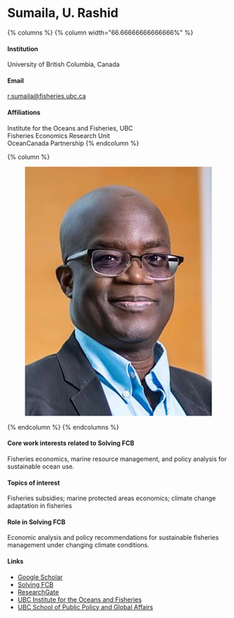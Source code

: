 # Sumaila, U. Rashid

{% columns %}
{% column width="66.66666666666666%" %}
#### Institution

University of British Columbia, Canada

#### Email

r.sumaila@fisheries.ubc.ca

#### Affiliations

Institute for the Oceans and Fisheries, UBC
\
Fisheries Economics Research Unit
\
OceanCanada Partnership
{% endcolumn %}

{% column %}
<figure><img src="https://raw.githubusercontent.com/Solving-FCB/people/refs/heads/main/images/sumaila-ur.webp" alt=""><figcaption></figcaption></figure>
{% endcolumn %}
{% endcolumns %}

#### Core work interests related to Solving FCB

Fisheries economics, marine resource management, and policy analysis for sustainable ocean use.

#### Topics of interest

Fisheries subsidies; marine protected areas economics; climate change adaptation in fisheries

#### Role in Solving FCB

Economic analysis and policy recommendations for sustainable fisheries management under changing climate conditions.

#### Links

* [Google Scholar](https://scholar.google.com/citations?user=ombX57sAAAAJ)
* [Solving FCB](https://solvingfcb.org/people/rashid-sumaila/)
* [ResearchGate](https://www.researchgate.net/profile/Rashid-Sumaila)
* [UBC Institute for the Oceans and Fisheries](https://oceans.ubc.ca/rashid-sumaila/)
* [UBC School of Public Policy and Global Affairs](https://sppga.ubc.ca/profile/rashid-sumaila/)
